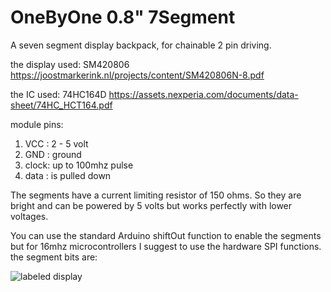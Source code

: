 # OneByOne 0.8" 7Segment
A seven segment display backpack, for chainable 2 pin driving.

the display used: SM420806 https://joostmarkerink.nl/projects/content/SM420806N-8.pdf

the IC used: 74HC164D https://assets.nexperia.com/documents/data-sheet/74HC_HCT164.pdf

module pins:

1. VCC  : 2 - 5 volt
2. GND  : ground
3. clock:  up to 100mhz pulse
4. data : is pulled down

The segments have a current limiting resistor of 150 ohms. So they are bright and can be powered by 5 volts but works perfectly with lower voltages.

You can use the standard Arduino shiftOut function to enable the segments but for 16mhz microcontrollers I suggest to use the hardware SPI functions.
the segment bits are:

![labeled display](https://joostmarkerink.nl/projects/content/segments.png)
